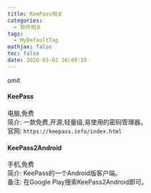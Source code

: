 ```yaml
---
title: KeePass相关
categories:
  - 软件相关
tags:
  - MyDefaultTag
mathjax: false
toc: false
date: 2020-03-02 16:49:19
---
```

omit
<!--more-->

#### KeePass  
电脑,免费  
简介: 一款免费,开源,轻量级,易使用的密码管理器。  
官网: `https://keepass.info/index.html`  

#### KeePass2Android  
手机,免费  
简介: KeePass的一个Android版客户端。  
备注: 在Google Play搜索KeePass2Android即可。  
